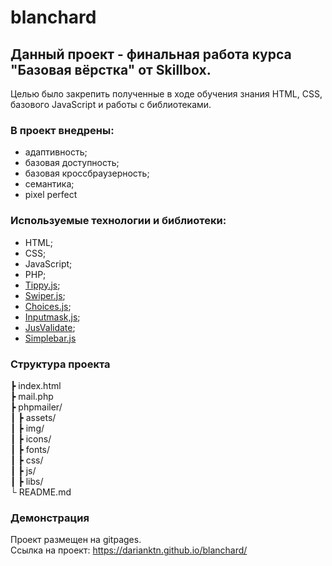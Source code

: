 # blanchard

## Данный проект - финальная работа курса "Базовая вёрстка" от Skillbox.

Целью было закрепить полученные в ходе обучения знания HTML, CSS, базового JavaScript и работы с библиотеками.  

### В проект внедрены:
- адаптивность;
- базовая доступность;
- базовая кроссбраузерность;
- семантика;
- pixel perfect

### Используемые технологии и библиотеки:
- HTML;
- CSS;
- JavaScript;
- PHP;
- [Tippy.js](https://atomiks.github.io/tippyjs);
- [Swiper.js](https://swiperjs.com/);
- [Choices.js](https://github.com/Choices-js/Choices);
- [Inputmask,js](https://github.com/RobinHerbots/Inputmask);
- [JusValidate](https://github.com/horprogs/Just-validate);
- [Simplebar.js](https://github.com/Grsmto/simplebar)  

### Структура проекта

┣ index.html  
┣ mail.php  
┣ phpmailer/  
┃  ┣ assets/  
┃  ┣ img/  
┃  ┣ icons/  
┃  ┣ fonts/  
┃  ┣ css/  
┃  ┣ js/  
┃  ┣ libs/  
└ README.md  


### Демонстрация

Проект размещен на gitpages.  
Ссылка на проект: https://darianktn.github.io/blanchard/
